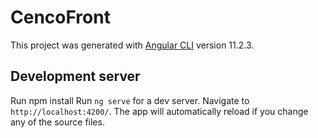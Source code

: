 # CencoFront

This project was generated with [Angular CLI](https://github.com/angular/angular-cli) version 11.2.3.

## Development server
Run npm install
Run `ng serve` for a dev server. Navigate to `http://localhost:4200/`. The app will automatically reload if you change any of the source files.

